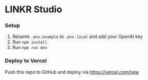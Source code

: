 # LINKR Studio

### Setup
1. Rename `.env.example` to `.env.local` and add your OpenAI key
2. Run `npm install`
3. Run `npm run dev`

### Deploy to Vercel
Push this repo to GitHub and deploy via https://vercel.com/new